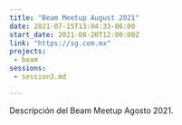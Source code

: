 ```yaml
---
title: "Beam Meetup August 2021"
date: 2021-07-15T13:04:33-06:00
start_date: 2021-08-20T12:00:00Z
link: "https://sg.com.mx"
projects:
 - beam
sessions:
 - session3.md

---
```


Descripción del Beam Meetup Agosto 2021.